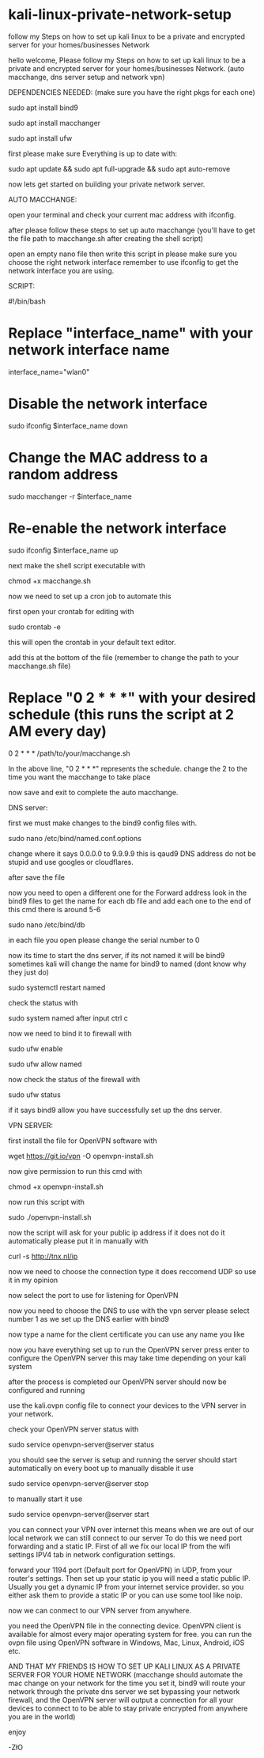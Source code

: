 # kali-linux-private-network-setup
follow my Steps on how to set up kali linux to be a private and encrypted server for your homes/businesses Network

hello welcome, Please follow my Steps on how to set up kali linux to be a private and encrypted server for your homes/businesses Network. (auto macchange, dns server setup and network vpn)

DEPENDENCIES NEEDED: (make sure you have the right pkgs for each one)

sudo apt install bind9

sudo apt install macchanger

sudo apt install ufw 

first please make sure Everything is up to date with:

sudo apt update && sudo apt full-upgrade && sudo apt auto-remove

now lets get started on building your private network server.

AUTO MACCHANGE:

open your terminal and check your current mac address with ifconfig.

after please follow these steps to set up auto macchange (you'll have to get the file path to macchange.sh after creating the shell script)

open an empty nano file then write this script in please make sure you choose the right network interface remember to use ifconfig to get the network interface you are using.

SCRIPT:

#!/bin/bash
# Replace "interface_name" with your network interface name
interface_name="wlan0"

# Disable the network interface
sudo ifconfig $interface_name down

# Change the MAC address to a random address
sudo macchanger -r $interface_name

# Re-enable the network interface
sudo ifconfig $interface_name up

next make the shell script executable with 

chmod +x macchange.sh

now we need to set up a cron job to automate this

first open your crontab for editing with

sudo crontab -e

this will open the crontab in your default text editor. 

add this at the bottom of the file (remember to change the path to your macchange.sh file)

# Replace "0 2 * * *" with your desired schedule (this runs the script at 2 AM every day)
0 2 * * * /path/to/your/macchange.sh 

In the above line, "0 2 * * *" represents the schedule. change the 2 to the time you want the macchange to take place

now save and exit to complete the auto macchange.

DNS server: 

first we must make changes to the bind9 config files with.

sudo nano /etc/bind/named.conf.options

change where it says 0.0.0.0 to 9.9.9.9 this is qaud9 DNS address do not be stupid and use googles or cloudflares.

after save the file 

now you need to open a different one for the Forward address look in the bind9 files to get the name for each db file and add each one to the end of this cmd there is around 5-6

sudo nano /etc/bind/db

in each file you open please change the serial number to 0

now its time to start the dns server, if its not named it will be bind9 sometimes kali will change the name for bind9 to named (dont know why they just do)

sudo systemctl restart named

check the status with 

sudo system named after input ctrl c 

now we need to bind it to firewall with 

sudo ufw enable 

sudo ufw allow named

now check the status of the firewall with

sudo ufw status 

if it says bind9 allow you have successfully set up the dns server.

VPN SERVER: 

first install the file for OpenVPN software with

wget https://git.io/vpn -O openvpn-install.sh

now give permission to run this cmd with 

chmod +x openvpn-install.sh

now run this script with 

sudo ./openvpn-install.sh

now the script will ask for your public ip address if it does not do it automatically please put it in manually with 

curl -s http://tnx.nl/ip

now we need to choose the connection type it does reccomend UDP so use it in my opinion 

now select the port to use for listening for OpenVPN

now you need to choose the DNS to use with the vpn server please select number 1 as we set up the DNS earlier with bind9 

now type a name for the client certificate you can use any name you like 

now you have everything set up to run the OpenVPN server press enter to configure the OpenVPN server this may take time depending on your kali system 

after the process is completed our OpenVPN server should now be configured and running

use the kali.ovpn config file to connect your devices  to the VPN server in your network.

check your OpenVPN server status with 

sudo service openvpn-server@server status

you should see the server is setup and running 
the server should start automatically on every boot up to manually disable it use 

sudo service openvpn-server@server stop

to manually start it use 

sudo service openvpn-server@server start

you can connect your VPN over internet this means when we are out of our local network we can still connect to our server To do this we need port forwarding and a static IP. First of all we fix our local IP from the wifi settings IPV4 tab in network configuration settings.

forward your 1194 port (Default port for OpenVPN) in UDP, from your router's settings. Then set up your static ip you will need a static public IP. Usually you get a dynamic IP from your internet service provider. so you either ask them to provide a static IP or you can use some tool like noip.

now we can conmect to our VPN server from anywhere.

you need the OpenVPN file in the connecting device. OpenVPN client is available for almost every major operating system for free. you can run the ovpn file using OpenVPN software in Windows, Mac, Linux, Android, iOS etc.

AND THAT MY FRIENDS IS HOW TO SET UP KALI LINUX AS A PRIVATE SERVER FOR YOUR HOME NETWORK (macchange should automate the mac change on your network for the time you set it, bind9 will route your network through the private dns server we set bypassing your network firewall, and the OpenVPN server will output a connection for all your devices to connect to to be able to stay private encrypted from anywhere you are in the world)

enjoy

-ZłO
